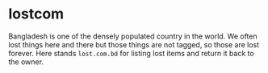 # lostcom
Bangladesh is one of the densely populated country in the world. We often lost things here and there but those things are not tagged, so those are lost forever. Here stands `lost.com.bd` for listing lost items and return it back to the owner. 
